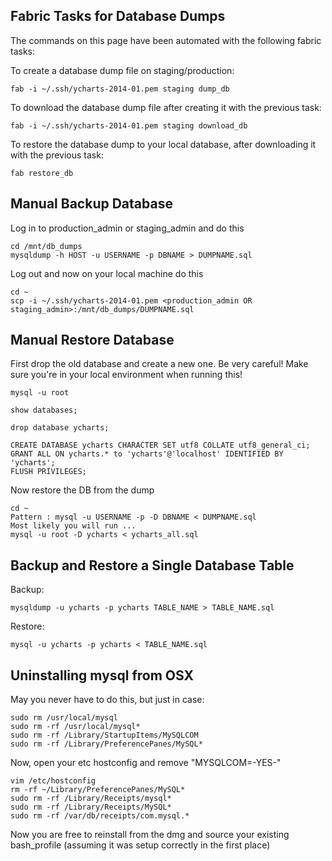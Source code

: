 ## Fabric Tasks for Database Dumps

The commands on this page have been automated with the following fabric tasks:

To create a database dump file on staging/production:

    fab -i ~/.ssh/ycharts-2014-01.pem staging dump_db

To download the database dump file after creating it with the previous task:

    fab -i ~/.ssh/ycharts-2014-01.pem staging download_db

To restore the database dump to your local database, after downloading it with the previous task:

    fab restore_db

## Manual Backup Database

Log in to production_admin or staging_admin and do this

    cd /mnt/db_dumps
    mysqldump -h HOST -u USERNAME -p DBNAME > DUMPNAME.sql

Log out and now on your local machine do this

    cd ~
    scp -i ~/.ssh/ycharts-2014-01.pem <production_admin OR staging_admin>:/mnt/db_dumps/DUMPNAME.sql

## Manual Restore Database

First drop the old database and create a new one. Be very careful! Make sure you're in your local environment when running this!

    mysql -u root

    show databases;

    drop database ycharts;

    CREATE DATABASE ycharts CHARACTER SET utf8 COLLATE utf8_general_ci;
    GRANT ALL ON ycharts.* to 'ycharts'@'localhost' IDENTIFIED BY 'ycharts';
    FLUSH PRIVILEGES;

Now restore the DB from the dump

    cd ~
    Pattern : mysql -u USERNAME -p -D DBNAME < DUMPNAME.sql
    Most likely you will run ...
    mysql -u root -D ycharts < ycharts_all.sql


## Backup and Restore a Single Database Table

Backup:

    mysqldump -u ycharts -p ycharts TABLE_NAME > TABLE_NAME.sql

Restore:

    mysql -u ycharts -p ycharts < TABLE_NAME.sql

## Uninstalling mysql from OSX

May you never have to do this, but just in case:

    sudo rm /usr/local/mysql
    sudo rm -rf /usr/local/mysql*
    sudo rm -rf /Library/StartupItems/MySQLCOM
    sudo rm -rf /Library/PreferencePanes/MySQL*

Now, open your etc hostconfig and remove "MYSQLCOM=-YES-"

    vim /etc/hostconfig
    rm -rf ~/Library/PreferencePanes/MySQL*
    sudo rm -rf /Library/Receipts/mysql*
    sudo rm -rf /Library/Receipts/MySQL*
    sudo rm -rf /var/db/receipts/com.mysql.*

Now you are free to reinstall from the dmg and source your existing bash_profile (assuming it was setup correctly in the first place)
